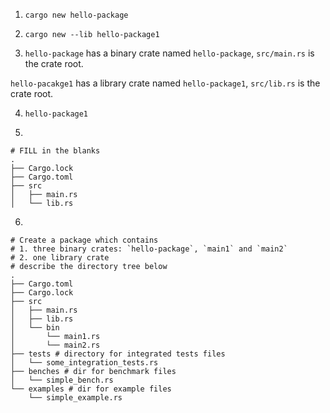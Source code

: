 1. `cargo new hello-package`

2. `cargo new --lib hello-package1`

3. `hello-package` has a binary crate named `hello-package`, `src/main.rs` is the crate root.

`hello-pacakge1` has a library crate named `hello-package1`, `src/lib.rs` is the crate root.

4. `hello-package1`

5.

```shell
# FILL in the blanks
.
├── Cargo.lock
├── Cargo.toml
├── src
│   ├── main.rs
│   └── lib.rs
```

6.

```shell
# Create a package which contains 
# 1. three binary crates: `hello-package`, `main1` and `main2`
# 2. one library crate
# describe the directory tree below
.
├── Cargo.toml
├── Cargo.lock
├── src
│   ├── main.rs
│   ├── lib.rs
│   └── bin
│       └── main1.rs
│       └── main2.rs
├── tests # directory for integrated tests files
│   └── some_integration_tests.rs
├── benches # dir for benchmark files
│   └── simple_bench.rs
└── examples # dir for example files
    └── simple_example.rs
```
